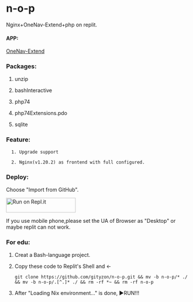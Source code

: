 # n-o-p

Nginx+OneNav-Extend+php on replit.

#### APP:

[OneNav-Extend](https://gitee.com/tznb/OneNav)

### Packages:

1. unzip

2. bashInteractive

3. php74

4. php74Extensions.pdo

5. sqlite

### Feature:

      1. Upgrade support

      2. Nginx(v1.20.2) as frontend with full configured.

### Deploy:

   Choose "Import from GitHub".

<a href="https://replit.com/github/gityzon/n-o-p">
  <img alt="Run on Repl.it" src="https://replit.com/badge/github/github/gityzon" style="height: 40px; width: 190px;" />
</a>

If you use mobile phone,please set the UA of Browser as "Desktop" or maybe replit can not work.

### For edu:

1. Creat a Bash-language project.

2. Copy these code to Replit's Shell and ←

   `git clone https://github.com/gityzon/n-o-p.git && mv -b n-o-p/* ./ && mv -b n-o-p/.[^.]* ./ && rm -rf *~ && rm -rf n-o-p`

3. After "Loading Nix environment..." is done, ▶RUN!!!
